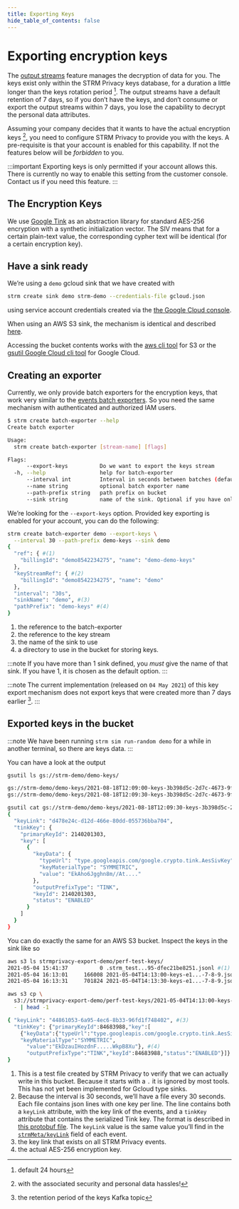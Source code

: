 ```yaml
---
title: Exporting Keys
hide_table_of_contents: false
---
```


# Exporting encryption keys

The [output streams](creating-streams.md#outputStreams) feature
manages the decryption of data for you. The keys exist only within the
STRM Privacy keys database, for a duration a little longer than the keys
rotation period [^1]. The output streams have a default retention of 7
days, so if you don’t have the keys, and don’t consume or export the
output streams within 7 days, you lose the capability to decrypt the
personal data attributes.

Assuming your company decides that it wants to have the actual
encryption keys [^2], you need to configure STRM Privacy to provide you
with the keys. A pre-requisite is that your account is enabled for this
capability. If not the features below will be *forbidden* to you.

:::important
Exporting keys is only permitted if your account allows this. There is
currently no way to enable this setting from the customer console.
Contact us if you need this feature.
:::

## The Encryption Keys

We use [Google Tink](https://developers.google.com/tink) as an
abstraction library for standard AES-256 encryption with a synthetic
initialization vector. The SIV means that for a certain plain-text
value, the corresponding cypher text will be identical (for a certain
encryption key).

## Have a sink ready

We’re using a `demo` gcloud sink that we have created with

```bash
strm create sink demo strm-demo --credentials-file gcloud.json
```

using service account credentials created via the [the Google Cloud
console](https://console.cloud.google.com/iam-admin/serviceaccounts/create).

When using an AWS S3 sink, the mechanism is identical and described
[here](receiving-s3.md).

Accessing the bucket contents works with the [aws cli
tool](https://aws.amazon.com/cli/) for S3 or the [gsutil Google Cloud
cli tool](https://cloud.google.com/storage/docs/gsutil) for Google
Cloud.

## Creating an exporter

Currently, we only provide batch exporters for the encryption keys, that
work very similar to the [events batch exporters](docs/quickstart/receiving-s3.mdickstart/receiving-s3.md).
So you need the same mechanism with authenticated and authorized IAM
users.

```bash
$ strm create batch-exporter --help
Create batch exporter

Usage:
  strm create batch-exporter [stream-name] [flags]

Flags:
      --export-keys          Do we want to export the keys stream
  -h, --help                 help for batch-exporter
      --interval int         Interval in seconds between batches (default 60)
      --name string          optional batch exporter name
      --path-prefix string   path prefix on bucket
      --sink string          name of the sink. Optional if you have only one defined sink.
```

We’re looking for the `--export-keys` option. Provided key exporting is
enabled for your account, you can do the following:

```bash
strm create batch-exporter demo --export-keys \
  --interval 30 --path-prefix demo-keys --sink demo
{
  "ref": { #(1)
    "billingId": "demo8542234275", "name": "demo-demo-keys"
  },
  "keyStreamRef": { #(2)
    "billingId": "demo8542234275", "name": "demo"
  },
  "interval": "30s",
  "sinkName": "demo", #(3)
  "pathPrefix": "demo-keys" #(4)
}
```

1. the reference to the batch-exporter
2. the reference to the key stream
3. the name of the sink to use
4. a directory to use in the bucket for storing keys.

:::note
If you have more than 1 sink defined, you *must* give the name of that
sink. If you have 1, it is chosen as the default option.
:::

:::note
The current implementation (released on `04 May 2021`) of this key
export mechanism does not export keys that were created more than 7 days
earlier [^3].
:::

## Exported keys in the bucket

:::note
We have been running `strm sim run-random demo` for a while in another
terminal, so there are keys data.
:::

You can have a look at the output
```bash
gsutil ls gs://strm-demo/demo-keys/

gs://strm-demo/demo-keys/2021-08-18T12:09:00-keys-3b398d5c-2d7c-4673-9f73-3693e137ddbb---0-1-2-3-4.jsonl
gs://strm-demo/demo-keys/2021-08-18T12:09:30-keys-3b398d5c-2d7c-4673-9f73-3693e137ddbb---0-1-2-3-4.jsonl

gsutil cat gs://strm-demo/demo-keys/2021-08-18T12:09:30-keys-3b398d5c-2d7c-4673-9f73-3693e137ddbb---0-1-2-3-4.jsonl | tail -1
{
  "keyLink": "d478e24c-d12d-466e-80dd-055736bba704",
  "tinkKey": {
    "primaryKeyId": 2140201303,
    "key": [
      {
        "keyData": {
          "typeUrl": "type.googleapis.com/google.crypto.tink.AesSivKey",
          "keyMaterialType": "SYMMETRIC",
          "value": "EkAho6Jgghn8m//At...."
        },
        "outputPrefixType": "TINK",
        "keyId": 2140201303,
        "status": "ENABLED"
      }
    ]
  }
}
```
You can do exactly the same for an AWS S3 bucket. Inspect the keys in
the sink like so
```bash
aws s3 ls strmprivacy-export-demo/perf-test-keys/
2021-05-04 15:41:37          0 .strm_test...95-dfec21be8251.jsonl #(1)
2021-05-04 16:13:01     166008 2021-05-04T14:13:00-keys-e1...-7-8-9.jsonl #(2)
2021-05-04 16:13:31     701824 2021-05-04T14:13:30-keys-e1...-7-8-9.jsonl

aws s3 cp \
  s3://strmprivacy-export-demo/perf-test-keys/2021-05-04T14:13:00-keys-e1...-7-8-9.jsonl \
  - | head -1

{ "keyLink": "44861053-6a95-4ec6-8b33-96fd1f748402", #(3)
  "tinkKey": {"primaryKeyId":84683988,"key":[
    {"keyData":{"typeUrl":"type.googleapis.com/google.crypto.tink.AesSivKey",
    "keyMaterialType":"SYMMETRIC",
      "value":"EkDzauIHozdnF.....WkpB8Xu"}, #(4)
      "outputPrefixType":"TINK","keyId":84683988,"status":"ENABLED"}]}
}
```
1. This is a test file created by STRM Privacy to verify that we can
    actually write in this bucket. Because it starts with a `.` it is
    ignored by most tools. This has not yet been implemented for Gcloud
    type sinks.
2. Because the interval is 30 seconds, we’ll have a file every 30
    seconds. Each file contains json lines with one key per line. The
    line contains both a `keyLink` attribute, with the key link of the
    events, and a `tinkKey` attribute that contains the serialized Tink
    key. The format is described in [this protobuf file](https://github.com/google/tink/blob/master/proto/tink.proto).
    The `keyLink` value is the same value you’ll find in the
    [`strmMeta/keyLink`](concepts:strm-meta.md) field of each event.
3. the key link that exists on all STRM Privacy events.
4. the actual AES-256 encryption key.

[^1]: default 24 hours
[^2]: with the associated security and personal data hassles!
[^3]: the retention period of the keys Kafka topic
